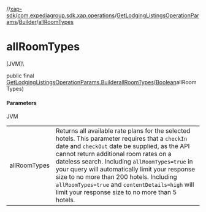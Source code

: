 //[xap-sdk](../../../../index.md)/[com.expediagroup.sdk.xap.operations](../../index.md)/[GetLodgingListingsOperationParams](../index.md)/[Builder](index.md)/[allRoomTypes](all-room-types.md)

# allRoomTypes

[JVM]\

public final [GetLodgingListingsOperationParams.Builder](index.md)[allRoomTypes](all-room-types.md)([Boolean](https://docs.oracle.com/javase/8/docs/api/java/lang/Boolean.html)allRoomTypes)

#### Parameters

JVM

| | |
|---|---|
| allRoomTypes | Returns all available rate plans for the selected hotels.  This parameter requires that a `checkIn` date and `checkOut` date be supplied, as the API cannot return additional room rates on a dateless search.  Including `allRoomTypes=true` in your query will automatically limit your response size to no more than 200 hotels.  Including `allRoomTypes=true` and `contentDetails=high` will limit your response size to no more than 5 hotels. |
